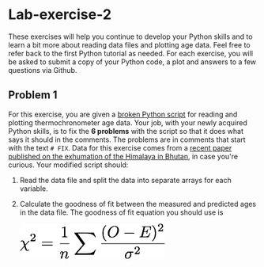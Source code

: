 # Lab-exercise-2
These exercises will help you continue to develop your Python skills and to learn a bit more about reading data files and plotting age data. Feel free to refer back to the first Python tutorial as needed. For each exercise, you will be asked to submit a copy of your Python code, a plot and answers to a few questions via Github.

## Problem 1
For this exercise, you are given a [broken Python script](read_and_plot_data.py) for reading and plotting thermochronometer age data. Your job, with your newly acquired Python skills, is to fix the **6 problems** with the script so that it does what says it should in the comments. The problems are in comments that start with the text `# FIX`. Data for this exercise comes from a [recent paper published on the exhumation of the Himalaya in Bhutan](http://dx.doi.org/10.1002/2013JB010891), in case you're curious. Your modified script should:

1. Read the data file and split the data into separate arrays for each variable.
2. Calculate the goodness of fit between the measured and predicted ages in the data file. The goodness of fit equation you should use is

    ![Reduced chi-squared](images/reduced-chi-squared.png)
